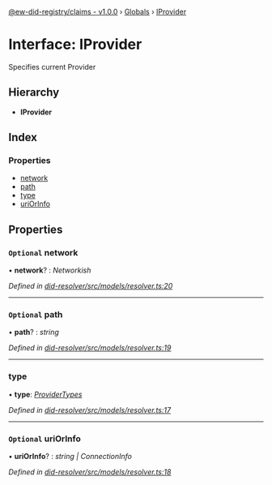 [@ew-did-registry/claims - v1.0.0](../README.md) › [Globals](../globals.md) › [IProvider](iprovider.md)

# Interface: IProvider

Specifies current Provider

## Hierarchy

* **IProvider**

## Index

### Properties

* [network](iprovider.md#optional-network)
* [path](iprovider.md#optional-path)
* [type](iprovider.md#type)
* [uriOrInfo](iprovider.md#optional-uriorinfo)

## Properties

### `Optional` network

• **network**? : *Networkish*

*Defined in [did-resolver/src/models/resolver.ts:20](https://github.com/energywebfoundation/ew-did-registry/blob/2d9fa75/packages/did-resolver/src/models/resolver.ts#L20)*

___

### `Optional` path

• **path**? : *string*

*Defined in [did-resolver/src/models/resolver.ts:19](https://github.com/energywebfoundation/ew-did-registry/blob/2d9fa75/packages/did-resolver/src/models/resolver.ts#L19)*

___

###  type

• **type**: *[ProviderTypes](../enums/providertypes.md)*

*Defined in [did-resolver/src/models/resolver.ts:17](https://github.com/energywebfoundation/ew-did-registry/blob/2d9fa75/packages/did-resolver/src/models/resolver.ts#L17)*

___

### `Optional` uriOrInfo

• **uriOrInfo**? : *string | ConnectionInfo*

*Defined in [did-resolver/src/models/resolver.ts:18](https://github.com/energywebfoundation/ew-did-registry/blob/2d9fa75/packages/did-resolver/src/models/resolver.ts#L18)*
